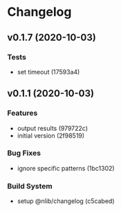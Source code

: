 # Changelog

## v0.1.7 (2020-10-03)

### Tests

- set timeout (17593a4)


## v0.1.1 (2020-10-03)

### Features

- output results (979722c)
- initial version (2f98519)

### Bug Fixes

- ignore specific patterns (1bc1302)

### Build System

- setup @nlib/changelog (c5cabed)


